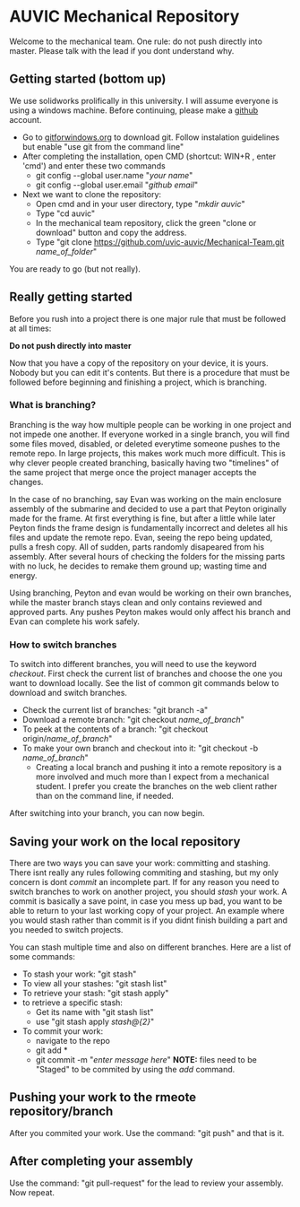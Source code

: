 # AUVIC Mechanical Repository

Welcome to the mechanical team. One rule: do not push directly into master. Please talk with the lead if you dont understand why.

## Getting started (bottom up)

We use solidworks prolifically in this university. I will assume everyone is using a windows machine. Before continuing, please make a [github](https://github.com/) account.  

- Go to [gitforwindows.org](https://gitforwindows.org/) to download git. Follow instalation guidelines but enable "use git from the command line"
- After completing the installation, open CMD (shortcut: WIN+R , enter 'cmd') and enter these two commands
    - git config --global user.name "*your name*"
    - git config --global user.email "*github email*"
- Next we want to clone the repository:
    - Open cmd and in your user directory, type "*mkdir auvic*"
    - Type "cd auvic"
    - In the mechanical team repository, click the green "clone or download" button and copy the address.
    - Type "git clone https://github.com/uvic-auvic/Mechanical-Team.git *name_of_folder*"

You are ready to go (but not really).

## Really getting started

Before you rush into a project there is one major rule that must be followed at all times:

**Do not push directly into master**

Now that you have a copy of the repository on your device, it is yours. Nobody but you can edit it's contents. But there is a procedure that must be followed before beginning and finishing a project, which is branching.

### What is branching?

Branching is the way how multiple people can be working in one project and not impede one another. If everyone worked in a single branch, you will find some files moved, disabled, or deleted everytime someone pushes to the remote repo. In large projects, this makes work much more difficult. This is why clever people created branching, basically having two "timelines" of the same project that merge once the project manager accepts the changes.

In the case of no branching, say Evan was working on the main enclosure assembly of the submarine and decided to use a part that Peyton originally made for the frame. At first everything is fine, but after a little while later Peyton finds the frame design is fundamentally incorrect and deletes all his files and update the remote repo. Evan, seeing the repo being updated, pulls a fresh copy. All of sudden, parts randomly disapeared from his assembly. After several hours of checking the folders for the missing parts with no luck, he decides to remake them ground up; wasting time and energy. 

Using branching, Peyton and evan would be working on their own branches, while the master branch stays clean and only contains reviewed and approved parts. Any pushes Peyton makes would only affect his branch and Evan can complete his work safely.

### How to switch branches

To switch into different branches, you will need to use the keyword *checkout*. First check the current list of branches and choose the one you want to download locally. See the list of common git commands below to download and switch branches.

- Check the current list of branches: "git branch -a"  
- Download a remote branch: "git checkout *name_of_branch*"
- To peek at the contents of a branch: "git checkout origin/*name_of_branch*"
- To make your own branch and checkout into it: "git checkout -b *name_of_branch*"
    - Creating a local branch and pushing it into a remote repository is a more involved and much more than I expect from a mechanical student. I prefer you create the branches on the web client rather than on the command line, if needed.

After switching into your branch, you can now begin.

## Saving your work on the local repository

There are two ways you can save your work: committing and stashing. There isnt really any rules following commiting and stashing, but my only concern is dont *commit* an incomplete part. If for any reason you need to switch branches to work on another project, you should *stash* your work. A commit is basically a save point, in case you mess up bad, you want to be able to return to your last working copy of your project. An example where you would stash rather than commit is if you didnt finish building a part and you needed to switch projects.

You can stash multiple time and also on different branches. Here are a list of some commands:

- To stash your work: "git stash"
- To view all your stashes: "git stash list"
- To retrieve your stash: "git stash apply"
- to retrieve a specific stash: 
    - Get its name with "git stash list"
    - use "git stash apply *stash@{2}*"
- To commit your work: 
    - navigate to the repo
    - git add *
    - git commit -m "*enter message here*"
    **NOTE:** files need to be "Staged" to be commited by using the *add* command. 

## Pushing your work to the rmeote repository/branch

After you commited your work. Use the command: "git push" and that is it.

## After completing your assembly

Use the command: "git pull-request" for the lead to review your assembly. 
Now repeat.


